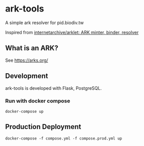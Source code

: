 # ark-tools
A simple ark resolver for pid.biodiv.tw

Inspired from [internetarchive/arklet: ARK minter, binder, resolver](https://github.com/internetarchive/arklet)

## What is an ARK?
See https://arks.org/

## Development
ark-tools is developed with Flask, PostgreSQL.

### Run with docker compose
```
docker-compose up
```

## Production Deployment

```
docker-compose -f compose.yml -f compose.prod.yml up
```
